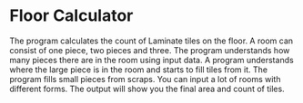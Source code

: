 # Floor Calculator

The program calculates the count of Laminate tiles on the floor. 
A room can consist of one piece, two pieces and three. The program understands how many pieces there are in the room using input data.
A program understands where the large piece is in the room and starts to fill tiles from it. The program fills small pieces from scraps.
You can input a lot of rooms with different forms. The output will show you the final area and count of tiles.